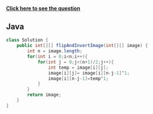 #### [Click here to see the question](https://leetcode.com/problems/flipping-an-image/)

## Java

```Java
class Solution {
    public int[][] flipAndInvertImage(int[][] image) {
        int n = image.length;
        for(int i = 0;i<n;i++){
            for(int j = 0;j<(n+1)/2;j++){
                int temp = image[i][j];
                image[i][j]= image[i][n-j-1]^1;
                image[i][n-j-1]=temp^1;
            }
        }
        return image;
    }
}
```
